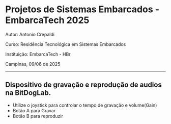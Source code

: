# Projetos de Sistemas Embarcados - EmbarcaTech 2025

Autor: Antonio Crepaldi 

Curso: Residência Tecnológica em Sistemas Embarcados

Instituição: EmbarcaTech - HBr

Campinas, 09/06 de 2025

---

## Dispositivo de gravação e reprodução de audios na BitDogLab.

- Utilize o joystick para controlar o tempo de gravação e volume(Gain)
- Botão A para Gravar
- Botão B para reproduzir
